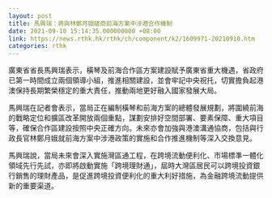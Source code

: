 ```yaml
---
layout: post
title: 馬興瑞：將與林鄭月娥磋商前海方案中涉港合作機制
date: 2021-09-10 15:14:35.000000000 +08:00
link: https://news.rthk.hk/rthk/ch/component/k2/1609971-20210910.htm
categories: rthk
---
```


廣東省省長馬興瑞表示，橫琴及前海合作區方案建設賦予廣東省重大機遇，省政府已第一時間成立兩個領導小組，推進相關建設，並會牢記中央祝托，切實擔負起港澳保持長期繁榮穩定的重大責任，推動兩地更好融入國家發展大局。

馬興瑞在記者會表示，當局正在編制橫琴和前海方案的總體發展規劃，將圍繞前海的戰略定位和擴區改革開放兩個重點，謀劃安排好空間部署、要素保障、重大項目等，確保合作區建設按照中央正確方向。未來亦會加強與港澳溝通協商，包括與行政長官林鄭月娥就前海方案中涉港政策的實施和合作推進機制等深入交換意見。

馬興瑞說，當局未來會深入實施灣區通工程，在跨境流動便利化、市場標準一體化領域先行先試，亦即將啟動實施「跨境理財通」，屆時大灣區居民可以跨境投資銀行銷售的理財產品，是促進跨境投資便利化的重大利好措施，為金融跨境流動提供新的重要渠道。
